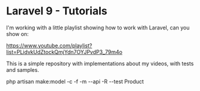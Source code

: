 # Laravel 9 - Tutorials

I'm working with a little playlist showing how to work with Laravel, can you show on:

https://www.youtube.com/playlist?list=PLidvkUdZtockQmjYdn7OYJPvdP3_79m4o

This is a simple repository with implementations about my videos, with tests and samples.

php artisan make:model -c -f -m --api -R --test Product